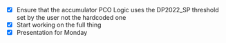 - [x] Ensure that the accumulator PCO Logic uses the  DP2022_SP threshold set by the user not the hardcoded one
- [x] Start working on the full thing
- [x] Presentation for Monday